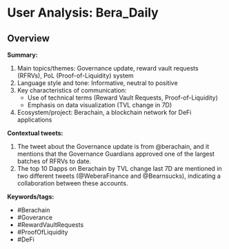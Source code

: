 # User Analysis: Bera_Daily

## Overview

**Summary:**

1. Main topics/themes: Governance update, reward vault requests (RFRVs), PoL (Proof-of-Liquidity) system
2. Language style and tone: Informative, neutral to positive
3. Key characteristics of communication:
	* Use of technical terms (Reward Vault Requests, Proof-of-Liquidity)
	* Emphasis on data visualization (TVL change in 7D)
4. Ecosystem/project: Berachain, a blockchain network for DeFi applications

**Contextual tweets:**

1. The tweet about the Governance update is from @berachain, and it mentions that the Governance Guardians approved one of the largest batches of RFRVs to date.
2. The top 10 Dapps on Berachain by TVL change last 7D are mentioned in two different tweets (@WeberaFinance and @Bearnsucks), indicating a collaboration between these accounts.

**Keywords/tags:**

* #Berachain
* #Goverance
* #RewardVaultRequests
* #ProofOfLiquidity
* #DeFi
